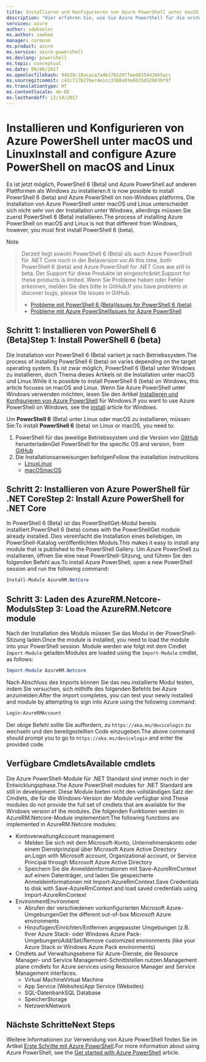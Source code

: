 ```yaml
---
title: Installieren und Konfigurieren von Azure PowerShell unter macOS und Linux | Microsoft-Dokumentation
description: "Hier erfahren Sie, wie Sie Azure PowerShell für die erste Verwendung unter macOS und Linux installieren und konfigurieren."
services: azure
author: sdwheeler
ms.author: sewhee
manager: carmonm
ms.product: azure
ms.service: azure-powershell
ms.devlang: powershell
ms.topic: conceptual
ms.date: 09/06/2017
ms.openlocfilehash: 94b39c18acaca7a4b17b5207feed025442665acc
ms.sourcegitcommit: c42c7176276ec4e1cc3360a93e6b15d32083bf9f
ms.translationtype: HT
ms.contentlocale: de-DE
ms.lasthandoff: 12/14/2017
---
```

# <a name="install-and-configure-azure-powershell-on-macos-and-linux"></a><span data-ttu-id="321ee-103">Installieren und Konfigurieren von Azure PowerShell unter macOS und Linux</span><span class="sxs-lookup"><span data-stu-id="321ee-103">Install and configure Azure PowerShell on macOS and Linux</span></span>

<span data-ttu-id="321ee-104">Es ist jetzt möglich, PowerShell 6 (Beta) und Azure PowerShell auf anderen Plattformen als Windows zu installieren.</span><span class="sxs-lookup"><span data-stu-id="321ee-104">It is now possible to install PowerShell 6 (beta) and Azure PowerShell on non-Windows platforms.</span></span>
<span data-ttu-id="321ee-105">Die Installation von Azure PowerShell unter macOS und Linux unterscheidet sich nicht sehr von der Installation unter Windows, allerdings müssen Sie zuerst PowerShell 6 (Beta) installieren.</span><span class="sxs-lookup"><span data-stu-id="321ee-105">The process of installing Azure PowerShell on macOS and Linux is not that different from Windows, however, you must first install PowerShell 6 (beta).</span></span>

> [!NOTE]

> <span data-ttu-id="321ee-106">Derzeit liegt sowohl PowerShell 6 (Beta) als auch Azure PowerShell für .NET Core noch in der Betaversion vor.</span><span class="sxs-lookup"><span data-stu-id="321ee-106">At this time, both PowerShell 6 (beta) and Azure PowerShell for .NET Core are still in beta.</span></span>
> <span data-ttu-id="321ee-107">Der Support für diese Produkte ist eingeschränkt.</span><span class="sxs-lookup"><span data-stu-id="321ee-107">Support for these products is limited.</span></span> <span data-ttu-id="321ee-108">Wenn Sie Probleme haben oder Fehler erkennen, melden Sie dies bitte in GitHub.</span><span class="sxs-lookup"><span data-stu-id="321ee-108">If you have problems or discover bugs, please file Issues in GitHub.</span></span>
>
> * [<span data-ttu-id="321ee-109">Probleme mit PowerShell 6 (Beta)</span><span class="sxs-lookup"><span data-stu-id="321ee-109">Issues for PowerShell 6 (beta)</span></span>](https://github.com/PowerShell/PowerShell/issues)
> * [<span data-ttu-id="321ee-110">Probleme mit Azure PowerShell</span><span class="sxs-lookup"><span data-stu-id="321ee-110">Issues for Azure PowerShell</span></span>](https://github.com/azure/azure-docs-powershell/issues)

## <a name="step-1-install-powershell-6-beta"></a><span data-ttu-id="321ee-111">Schritt 1: Installieren von PowerShell 6 (Beta)</span><span class="sxs-lookup"><span data-stu-id="321ee-111">Step 1: Install PowerShell 6 (beta)</span></span>

<span data-ttu-id="321ee-112">Die Installation von PowerShell 6 (Beta) variiert je nach Betriebssystem.</span><span class="sxs-lookup"><span data-stu-id="321ee-112">The process of installing PowerShell 6 (beta) on varies depending on the target operating system.</span></span>
<span data-ttu-id="321ee-113">Es ist zwar möglich, PowerShell 6 (Beta) unter Windows zu installieren, doch Thema dieses Artikels ist die Installation unter macOS und Linux.</span><span class="sxs-lookup"><span data-stu-id="321ee-113">While it is possible to install PowerShell 6 (beta) on Windows, this article focuses on macOS and Linux.</span></span> <span data-ttu-id="321ee-114">Wenn Sie Azure PowerShell unter Windows verwenden möchten, lesen Sie den Artikel [Installieren und Konfigurieren von Azure PowerShell](./install-azurerm-ps.md) für Windows.</span><span class="sxs-lookup"><span data-stu-id="321ee-114">If you want to use Azure PowerShell on Windows, see the [install](./install-azurerm-ps.md) article for Windows.</span></span>

<span data-ttu-id="321ee-115">Um **PowerShell 6** (Beta) unter Linux oder macOS zu installieren, müssen Sie:</span><span class="sxs-lookup"><span data-stu-id="321ee-115">To install **PowerShell 6** (beta) on Linux or macOS, you need to:</span></span>

1. <span data-ttu-id="321ee-116">PowerShell für das jeweilige Betriebssystem und die Version von [GitHub](https://github.com/powershell/powershell#get-powershell) herunterladen</span><span class="sxs-lookup"><span data-stu-id="321ee-116">Get PowerShell for the specific OS and version, from [GitHub](https://github.com/powershell/powershell#get-powershell)</span></span>
2. <span data-ttu-id="321ee-117">Die Installationsanweisungen befolgen</span><span class="sxs-lookup"><span data-stu-id="321ee-117">Follow the installation instructions</span></span>
   - [<span data-ttu-id="321ee-118">Linux</span><span class="sxs-lookup"><span data-stu-id="321ee-118">Linux</span></span>](https://github.com/PowerShell/PowerShell/blob/master/docs/installation/linux.md)
   - [<span data-ttu-id="321ee-119">macOS</span><span class="sxs-lookup"><span data-stu-id="321ee-119">macOS</span></span>](https://github.com/PowerShell/PowerShell/blob/master/docs/installation/linux.md#macos-1012)

## <a name="step-2-install-azure-powershell-for-net-core"></a><span data-ttu-id="321ee-120">Schritt 2: Installieren von Azure PowerShell für .NET Core</span><span class="sxs-lookup"><span data-stu-id="321ee-120">Step 2: Install Azure PowerShell for .NET Core</span></span>

<span data-ttu-id="321ee-121">In PowerShell 6 (Beta) ist das PowerShellGet-Modul bereits installiert.</span><span class="sxs-lookup"><span data-stu-id="321ee-121">PowerShell 6 (beta) comes with the PowerShellGet module already installed.</span></span> <span data-ttu-id="321ee-122">Dies vereinfacht die Installation eines beliebigen, im PowerShell-Katalog veröffentlichten Moduls.</span><span class="sxs-lookup"><span data-stu-id="321ee-122">This makes it easy to install any module that is published to the PowerShell Gallery.</span></span> <span data-ttu-id="321ee-123">Um Azure PowerShell zu installieren, öffnen Sie eine neue PowerShell-Sitzung, und führen Sie den folgenden Befehl aus:</span><span class="sxs-lookup"><span data-stu-id="321ee-123">To install Azure PowerShell, open a new PowerShell session and run the following command:</span></span>

```powershell
Install-Module AzureRM.NetCore
```

## <a name="step-3-load-the-azurermnetcore-module"></a><span data-ttu-id="321ee-124">Schritt 3: Laden des AzureRM.Netcore-Moduls</span><span class="sxs-lookup"><span data-stu-id="321ee-124">Step 3: Load the AzureRM.Netcore module</span></span>

<span data-ttu-id="321ee-125">Nach der Installation des Moduls müssen Sie das Modul in der PowerShell-Sitzung laden.</span><span class="sxs-lookup"><span data-stu-id="321ee-125">Once the module is installed, you need to load the module into your PowerShell session.</span></span> <span data-ttu-id="321ee-126">Module werden wie folgt mit dem Cmdlet `Import-Module` geladen:</span><span class="sxs-lookup"><span data-stu-id="321ee-126">Modules are loaded using the `Import-Module` cmdlet, as follows:</span></span>

```powershell
Import-Module AzureRM.Netcore
```

<span data-ttu-id="321ee-127">Nach Abschluss des Imports können Sie das neu installierte Modul testen, indem Sie versuchen, sich mithilfe des folgenden Befehls bei Azure anzumelden:</span><span class="sxs-lookup"><span data-stu-id="321ee-127">After the import completes, you can test your newly installed and module by attempting to sign into Azure using the following command:</span></span>

```powershell
Login-AzureRMAccount
```

<span data-ttu-id="321ee-128">Der obige Befehl sollte Sie auffordern, zu `https://aka.ms/devicelogin` zu wechseln und den bereitgestellten Code einzugeben.</span><span class="sxs-lookup"><span data-stu-id="321ee-128">The above command should prompt you to go to `https://aka.ms/devicelogin` and enter the provided code.</span></span>

## <a name="available-cmdlets"></a><span data-ttu-id="321ee-129">Verfügbare Cmdlets</span><span class="sxs-lookup"><span data-stu-id="321ee-129">Available cmdlets</span></span>

<span data-ttu-id="321ee-130">Die Azure PowerShell-Module für .NET Standard sind immer noch in der Entwicklungsphase.</span><span class="sxs-lookup"><span data-stu-id="321ee-130">The Azure PowerShell modules for .NET Standard are still in development.</span></span> <span data-ttu-id="321ee-131">Diese Module bieten nicht den vollständigen Satz der Cmdlets, die für die Windows-Version der Module verfügbar sind.</span><span class="sxs-lookup"><span data-stu-id="321ee-131">These modules do not provide the full set of cmdlets that are available for the Windows version of the modules.</span></span> <span data-ttu-id="321ee-132">Die folgenden Funktionen werden in AzureRM.Netcore-Module implementiert:</span><span class="sxs-lookup"><span data-stu-id="321ee-132">The following functions are implemented in AzureRM.Netcore modules:</span></span>

* <span data-ttu-id="321ee-133">Kontoverwaltung</span><span class="sxs-lookup"><span data-stu-id="321ee-133">Account management</span></span>
  - <span data-ttu-id="321ee-134">Melden Sie sich mit dem Microsoft-Konto, Unternehmenskonto oder einem Dienstprinzipal über Microsoft Azure Active Directory an.</span><span class="sxs-lookup"><span data-stu-id="321ee-134">Login with Microsoft account, Organizational account, or Service Principal through Microsoft Azure Active Directory</span></span>
  - <span data-ttu-id="321ee-135">Speichern Sie die Anmeldeinformationen mit Save-AzureRmContext auf einem Datenträger, und laden Sie gespeicherte Anmeldeinformationen mit Import-AzureRmContext.</span><span class="sxs-lookup"><span data-stu-id="321ee-135">Save Credentials to disk with Save-AzureRmContext and load saved credentials using Import-AzureRmContext</span></span>
* <span data-ttu-id="321ee-136">Environment</span><span class="sxs-lookup"><span data-stu-id="321ee-136">Environment</span></span>
  - <span data-ttu-id="321ee-137">Abrufen der verschiedenen vorkonfigurierten Microsoft Azure-Umgebungen</span><span class="sxs-lookup"><span data-stu-id="321ee-137">Get the different out-of-box Microsoft Azure environments</span></span>
  - <span data-ttu-id="321ee-138">Hinzufügen/Einrichten/Entfernen angepasster Umgebungen (z.B. Ihrer Azure Stack- oder Windows Azure Pack-Umgebungen)</span><span class="sxs-lookup"><span data-stu-id="321ee-138">Add/Set/Remove customized environments (like your Azure Stack or Windows Azure Pack environments)</span></span>
* <span data-ttu-id="321ee-139">Cmdlets auf Verwaltungsebene für Azure-Dienste, die Resource Manager- und Service Management-Schnittstellen nutzen.</span><span class="sxs-lookup"><span data-stu-id="321ee-139">Management plane cmdlets for Azure services using Resource Manager and Service Management interfaces.</span></span>
  - <span data-ttu-id="321ee-140">Virtual Machine</span><span class="sxs-lookup"><span data-stu-id="321ee-140">Virtual Machine</span></span>
  - <span data-ttu-id="321ee-141">App Service (Websites)</span><span class="sxs-lookup"><span data-stu-id="321ee-141">App Service (Websites)</span></span>
  - <span data-ttu-id="321ee-142">SQL-Datenbank</span><span class="sxs-lookup"><span data-stu-id="321ee-142">SQL Database</span></span>
  - <span data-ttu-id="321ee-143">Speicher</span><span class="sxs-lookup"><span data-stu-id="321ee-143">Storage</span></span>
  - <span data-ttu-id="321ee-144">Netzwerk</span><span class="sxs-lookup"><span data-stu-id="321ee-144">Network</span></span>

## <a name="next-steps"></a><span data-ttu-id="321ee-145">Nächste Schritte</span><span class="sxs-lookup"><span data-stu-id="321ee-145">Next Steps</span></span>

<span data-ttu-id="321ee-146">Weitere Informationen zur Verwendung von Azure PowerShell finden Sie im Artikel [Erste Schritte mit Azure PowerShell](get-started-azureps.md).</span><span class="sxs-lookup"><span data-stu-id="321ee-146">For more information about using Azure PowerShell, see the [Get started with Azure PowerShell](get-started-azureps.md) article.</span></span>
